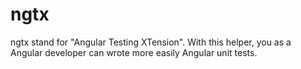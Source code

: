 # ngtx
ngtx stand for "Angular Testing XTension". With this helper, you as a Angular developer can wrote more easily Angular unit tests. 
